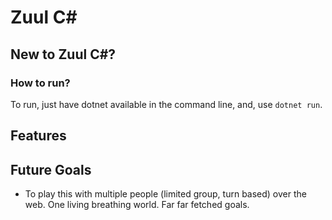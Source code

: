# Zuul C#

## New to Zuul C#?

### How to run?
To run, just have dotnet available in the command line, and, use ```dotnet run```.

## Features

## Future Goals
* To play this with multiple people (limited group, turn based) over the web. One living breathing world. Far far fetched goals.